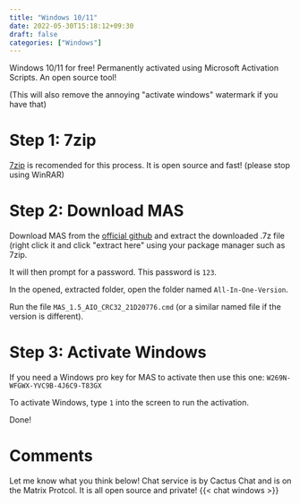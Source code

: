 ```yaml
---
title: "Windows 10/11"
date: 2022-05-30T15:18:12+09:30
draft: false
categories: ["Windows"]
---
```


Windows 10/11 for free! Permanently activated using Microsoft Activation Scripts. An open source tool!

(This will also remove the annoying "activate windows" watermark if you have that)

# Step 1: 7zip
[7zip](https://7-zip.org) is recomended for this process. It is open source and fast! (please stop using WinRAR)

# Step 2: Download MAS
Download MAS from the [official github](https://github.com/massgravel/Microsoft-Activation-Scripts/releases) and extract the downloaded .7z file (right click it and click "extract here" using your package manager such as 7zip.

It will then prompt for a password. This password is ```123```.

In the opened, extracted folder, open the folder named ```All-In-One-Version```.

Run the file ```MAS_1.5_AIO_CRC32_21D20776.cmd``` (or a similar named file if the version is different).

# Step 3: Activate Windows
If you need a Windows pro key for MAS to activate then use this one: ```W269N-WFGWX-YVC9B-4J6C9-T83GX```


To activate Windows, type ```1``` into the screen to run the activation.

Done!

# Comments
Let me know what you think below! Chat service is by Cactus Chat and is on the Matrix Protcol. It is all open source and private!
{{< chat windows >}}

